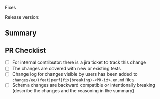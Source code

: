 Fixes <issue-or-jira-number>

<!--
5.8.9
5.9.2
5.10.2
6.0.1
6.1.0
-->
Release version:

## Summary

<!--
Please compose a nontrivial summary in case of significant changes.
* Point out the crucial changes in logic
* Point out the most relevant files and modules for the change
* Provide some reasoning for the decisions taken
-->

## PR Checklist
<!--
Please convert the PR to a draft if any of the following conditions are not met.
-->
- [ ] For internal contributor: there is a jira ticket to track this change
- [ ] The changes are covered with new or existing tests
- [ ] Change log for changes visible by users has been added to `changes/ee/(feat|perf|fix|breaking)-<PR-id>.en.md` files
- [ ] Schema changes are backward compatible or intentionally breaking (describe the changes and the reasoning in the summary)

<!--
Please, take in account the following guidelines while working on PR:
* Try to achieve reasonable coverage of the new code
* Add property-based tests for code that performs complex user input validation or implements a complex algorithm
* Create a PR to [emqx-docs](https://github.com/emqx/emqx-docs) if documentation update is required, or make a follow-up jira ticket
* Do not squash large PRs into a single commit, try to keep comprehensive history of incremental changes
* Do not squash any significant amount of review fixes into the previous commits
-->

<!--
## Checklist for CI (.github/workflows) changes
- [ ] If changed package build workflow, pass [this action](https://github.com/emqx/emqx/actions/workflows/build_packages.yaml) (manual trigger)
- [ ] Change log has been added to `changes/` dir for user-facing artifacts update
-->
